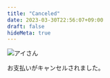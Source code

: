```yaml
---
title: "Canceled"
date: 2023-03-30T22:56:07+09:00
draft: false
hideMeta: true
---
```


![アイさん](/images/koibana-ai/koibana-ai.png)

お支払いがキャンセルされました。